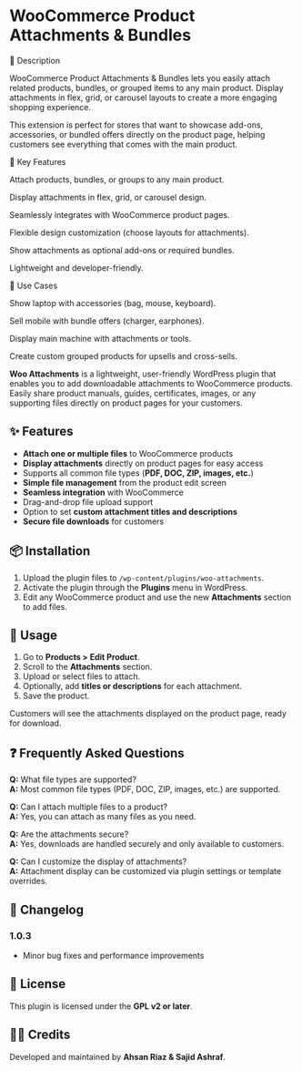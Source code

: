 # WooCommerce Product Attachments & Bundles

📝 Description

WooCommerce Product Attachments & Bundles lets you easily attach related products, bundles, or grouped items to any main product. Display attachments in flex, grid, or carousel layouts to create a more engaging shopping experience.

This extension is perfect for stores that want to showcase add-ons, accessories, or bundled offers directly on the product page, helping customers see everything that comes with the main product.

🎯 Key Features

Attach products, bundles, or groups to any main product.

Display attachments in flex, grid, or carousel design.

Seamlessly integrates with WooCommerce product pages.

Flexible design customization (choose layouts for attachments).

Show attachments as optional add-ons or required bundles.

Lightweight and developer-friendly.

🚀 Use Cases

Show laptop with accessories (bag, mouse, keyboard).

Sell mobile with bundle offers (charger, earphones).

Display main machine with attachments or tools.

Create custom grouped products for upsells and cross-sells.

**Woo Attachments** is a lightweight, user-friendly WordPress plugin that enables you to add downloadable attachments to WooCommerce products. Easily share product manuals, guides, certificates, images, or any supporting files directly on product pages for your customers.

## ✨ Features

- **Attach one or multiple files** to WooCommerce products  
- **Display attachments** directly on product pages for easy access  
- Supports all common file types (**PDF, DOC, ZIP, images, etc.**)  
- **Simple file management** from the product edit screen  
- **Seamless integration** with WooCommerce  
- Drag-and-drop file upload support  
- Option to set **custom attachment titles and descriptions**  
- **Secure file downloads** for customers  

## 📦 Installation

1. Upload the plugin files to `/wp-content/plugins/woo-attachments`.  
2. Activate the plugin through the **Plugins** menu in WordPress.  
3. Edit any WooCommerce product and use the new **Attachments** section to add files.  

## 🚀 Usage

1. Go to **Products > Edit Product**.  
2. Scroll to the **Attachments** section.  
3. Upload or select files to attach.  
4. Optionally, add **titles or descriptions** for each attachment.  
5. Save the product.  

Customers will see the attachments displayed on the product page, ready for download.  

## ❓ Frequently Asked Questions

**Q:** What file types are supported?  
**A:** Most common file types (PDF, DOC, ZIP, images, etc.) are supported.  

**Q:** Can I attach multiple files to a product?  
**A:** Yes, you can attach as many files as you need.  

**Q:** Are the attachments secure?  
**A:** Yes, downloads are handled securely and only available to customers.  

**Q:** Can I customize the display of attachments?  
**A:** Attachment display can be customized via plugin settings or template overrides.  

## 📝 Changelog

### 1.0.3  
- Minor bug fixes and performance improvements  

## 📄 License

This plugin is licensed under the **GPL v2 or later**.  

## 👨‍💻 Credits

Developed and maintained by **Ahsan Riaz & Sajid Ashraf**.  
